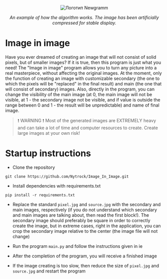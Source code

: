 <p align="center"><img src="Logo.jpg" alt="Логотип Newgramm"></p>
<p align="center"><i>An example of how the algorithm works. The image has been artificially compressed for stable display.</i></p>

# Image in image
Have you ever dreamed of creating an image that will not consist of solid pixels, but of smaller images? If it is true,
then this program is just what you need! The "Image in image" program allows you to turn any picture into a real masterpiece, without affecting the
original images. At the moment, only the function of creating an image with customizable secondary
(the one to which the pixels will be "replaced" in the final result) and main (the one that will consist of secondary) images. 
Also, directly in the program, you can change the visibility of the main image (at 0, the main image will not be visible, at 1 - the secondary image not be visible, and if value is outside the range between 0 and 1 - the result will be unpredictable) and name of final image.
> :exclamation: WARNING :exclamation: Most of the generated images are EXTREMELY heavy and can take a lot of time and computer resources to create. Create large images at your own risk!

# Startup instructions
- Clone the repository

```shell
git clone https://github.com/Nytrock/Image_In_Image.git
```

- Install dependencies with requirements.txt
```shell
pip install -r requirements.txt
```

- Replace the standard `pixel.jpg` and `source.jpg` with the secondary and main images, respectively (if you do not understand which secondary and main images
are talking about, then read the first block!). The secondary image should preferably be square in order to correctly create the image, but in extreme cases, right in the application, you can crop the secondary image relative to the center (the image file will not change)

- Run the program `main.py` and follow the instructions given in iе

- After the completion of the program, you will receive a finished image

- If the image creating is too slow, then reduce the size of `pixel.jpg` and `source.jpg` and restart the program
